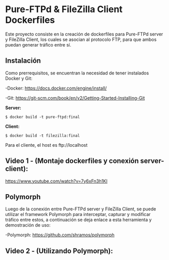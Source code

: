 # Pure-FTPd & FileZilla Client Dockerfiles
Este proyecto consiste en la creación de dockerfiles para Pure-FTPd server y FileZilla Client, los cuales se asocian al protocolo FTP, para que ambos puedan generar tráfico entre sí.
## Instalación
Como prerrequisitos, se encuentran la necesidad de tener instalados Docker y Git:

-Docker: https://docs.docker.com/engine/install/

-Git:  https://git-scm.com/book/en/v2/Getting-Started-Installing-Git

**Server:**
```
$ docker build -t pure-ftpd:final
```
**Client:**
```
$ docker build -t filezilla:final
```
Para el cliente, el host es ftp://localhost

## Video 1 - (Montaje dockerfiles y conexión server-client):
https://www.youtube.com/watch?v=7y6xFn3h1KI

## Polymorph
Luego de la conexión entre Pure-FTPd server y FileZilla Client, se puede utilizar el framework Polymorph para interceptar, capturar y modificar tráfico entre estos, a continuación se deja enlace a esta herramienta y demostración de uso:

-Polymorph: https://github.com/shramos/polymorph

## Video 2 - (Utilizando Polymorph):
